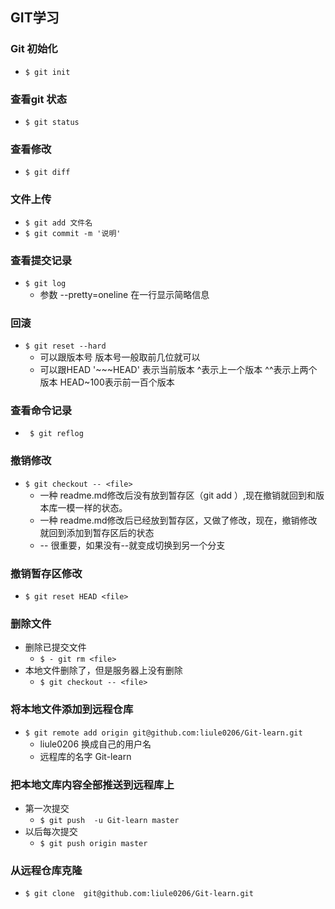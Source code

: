 ## GIT学习
### Git 初始化
+ ` $ git init  `

### 查看git 状态
+ ` $ git status `

### 查看修改
+ ` $ git diff `

### 文件上传
+ ` $ git add 文件名 `
+ ` $ git commit -m '说明' `

### 查看提交记录
+ ` $ git log  `
	- 参数 --pretty=oneline 在一行显示简略信息
### 回滚 
+ ` $ git reset --hard  `
	- 可以跟版本号 版本号一般取前几位就可以
	- 可以跟HEAD '~~~HEAD' 表示当前版本 ^表示上一个版本 ^^表示上两个版本 HEAD~100表示前一百个版本
### 查看命令记录
+ ` $ git reflog` 
### 撤销修改
+ ` $ git checkout -- <file>  `
	- 一种 readme.md修改后没有放到暂存区（git add ）,现在撤销就回到和版本库一模一样的状态。
	- 一种 readme.md修改后已经放到暂存区，又做了修改，现在，撤销修改就回到添加到暂存区后的状态
	- -- 很重要，如果没有--就变成切换到另一个分支 
### 撤销暂存区修改
+ ` $ git reset HEAD <file> `
### 删除文件 
+ 删除已提交文件 
	- ` $ - git rm <file> `
+ 本地文件删除了，但是服务器上没有删除
	- ` $ git checkout -- <file> `
### 将本地文件添加到远程仓库
+ ` $ git remote add origin git@github.com:liule0206/Git-learn.git `
	- liule0206 换成自己的用户名
	- 远程库的名字 Git-learn
### 把本地文库内容全部推送到远程库上
+ 第一次提交
	- ` $ git push  -u Git-learn master `
+ 以后每次提交
	- ` $ git push origin master `
### 从远程仓库克隆
+ ` $ git clone  git@github.com:liule0206/Git-learn.git `

